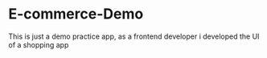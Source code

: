 # E-commerce-Demo
This is just a demo practice app, as a frontend developer i developed the UI of a shopping app
